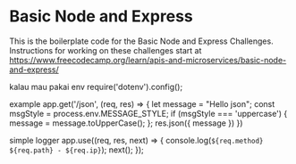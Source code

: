 # Basic Node and Express

This is the boilerplate code for the Basic Node and Express Challenges. Instructions for working on these challenges start at https://www.freecodecamp.org/learn/apis-and-microservices/basic-node-and-express/


kalau mau pakai env require('dotenv').config();

example
app.get('/json', (req, res) => {
    let message = "Hello json";
    const msgStyle = process.env.MESSAGE_STYLE;
    if (msgStyle === 'uppercase') {
        message = message.toUpperCase();
    };
    res.json({ message })
})

simple logger
app.use((req, res, next) => {
    console.log(`${req.method} ${req.path} - ${req.ip}`);
    next();
});
